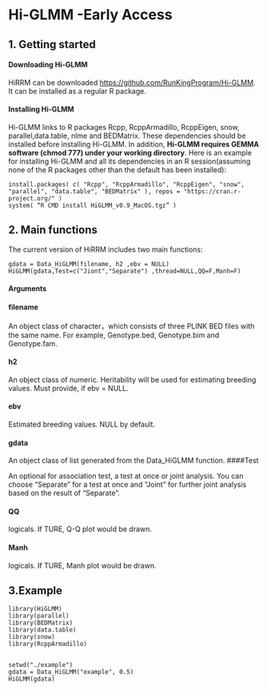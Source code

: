 # Hi-GLMM -Early Access

## 1. Getting started
####	Downloading Hi-GLMM
HiRRM can be downloaded https://github.com/RunKingProgram/Hi-GLMM. It can be installed as a regular R package.
####	Installing Hi-GLMM
Hi-GLMM links to R packages Rcpp, RcppArmadillo, RcppEigen, snow, parallel,data.table, nlme and BEDMatrix. These dependencies should be installed before installing Hi-GLMM. In addition, **Hi-GLMM requires GEMMA software (chmod 777) under your working directory**. Here is an example for installing Hi-GLMM and all its dependencies in an R session(assuming none of the R packages other than the default has been installed):
```
install.packages( c( "Rcpp", "RcppArmadillo", "RcppEigen", "snow", "parallel", "data.table", "BEDMatrix" ), repos = "https://cran.r-project.org/" )
system( “R CMD install HiGLMM_v0.9_MacOS.tgz” )
```
## 2. Main functions
The current version of HiRRM includes two main functions:
```
gdata = Data_HiGLMM(filename, h2 ,ebv = NULL) 
HiGLMM(gdata,Test=c("Jiont","Separate") ,thread=NULL,QQ=F,Manh=F)
```
#### Arguments
#### filename
An object class of character，which consists of three PLINK BED files with the same name. For example, Genotype.bed, Genotype.bim and Genotype.fam.

#### h2
An object class of numeric. Heritability will be used for estimating breeding values. Must provide, if ebv = NULL.
#### ebv
Estimated breeding values. NULL by default.
#### gdata
An object class of list generated from the Data_HiGLMM function.
####Test

An optional for association test, a test at once or joint analysis. You can choose “Separate” for a test at once and “Joint” for further joint analysis based on the result of “Separate”.

#### QQ

logicals. If TURE, Q-Q plot would be drawn.

#### Manh

logicals. If TURE, Manh plot would be drawn.


## 3.Example
```
library(HiGLMM)
library(parallel)
library(BEDMatrix)
library(data.table)
library(snow)
library(RcppArmadillo)


setwd("./example")
gdata = Data_HiGLMM("example", 0.5) 
HiGLMM(gdata)
```

